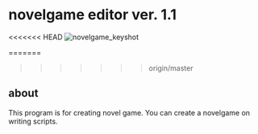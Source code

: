 # novelgame editor ver. 1.1

<<<<<<< HEAD
![novelgame_keyshot](https://user-images.githubusercontent.com/53329734/77131487-2ae1b200-6a9f-11ea-9d7c-11519861e15e.jpg)

=======
>>>>>>> origin/master
## about

This program is for creating novel game.
You can create a novelgame on writing scripts.
